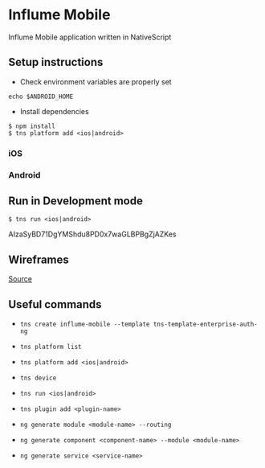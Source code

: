 # Influme Mobile

Influme Mobile application written in NativeScript


## Setup instructions

* Check environment variables are properly set

```
echo $ANDROID_HOME
```

* Install dependencies

```
$ npm install
$ tns platform add <ios|android>
```

### iOS


### Android


## Run in Development mode

```
$ tns run <ios|android>
```

AIzaSyBD71DgYMShdu8PD0x7waGLBPBgZjAZKes

## Wireframes

[Source](https://sketch.cloud/s/vEWA1?fbclid=IwAR0hqaNvNGvX7oMl2Fm_G43jI491KbCi8ViGClrnm0pS6vycnMgypKNBR6A)

## Useful commands

* `tns create influme-mobile --template tns-template-enterprise-auth-ng`
* `tns platform list`
* `tns platform add <ios|android>`
* `tns device`
* `tns run <ios|android>`
* `tns plugin add <plugin-name>`

* `ng generate module <module-name> --routing`
* `ng generate component <component-name> --module <module-name>`
* `ng generate service <service-name>`
